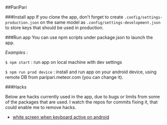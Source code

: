 ##PariPari


###Install app
If you clone the app, don't forget to create `.config/settings-production.json` on the same model as `.config/settings-development.json` to store keys that should be used in production.

###Run app
You can use npm scripts under package.json to launch the app.

*Examples :*

`$ npm start` : run app on local machine with dev settings

`$ npm run prod device` : install and run app on your android device, using remote DB from paripari.meteor.com (you can change it).


###Hacks

Below are hacks currently used in the app, due to bugs or limits from some of the packages that are used. I watch the repos for commits fixing it, that could enable me to remove hacks.

- [white screen when keyboard active on android](https://github.com/meteoric/meteor-ionic/issues/130)


